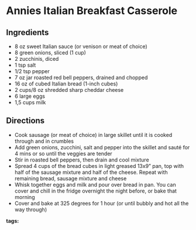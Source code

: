 # Annies Italian Breakfast Casserole

## Ingredients

* 8 oz sweet Italian sauce (or venison or meat of choice)
* 8 green onions, sliced (1 cup)
* 2 zucchinis, diced 
* 1 tsp salt
* 1/2 tsp pepper
* 7 oz jar roasted red bell peppers, drained and chopped
* 16 oz of cubed Italian bread (1-inch cubes)
* 2 cups/8 oz shredded sharp cheddar cheese
* 6 large eggs
* 1,5 cups milk

## Directions

* Cook sausage (or meat of choice) in large skillet until it is cooked through and in crumbles 
* Add green onions, zucchini, salt and pepper into the skillet and sauté for 4 mins or so until the veggies are tender
* Stir in roasted bell peppers, then drain and cool mixture 
* Spread 4 cups of the bread cubes in light greased 13x9” pan, top with half of the sausage mixture and half of the cheese. Repeat with remaining bread, sausage mixture and cheese
* Whisk together eggs and milk and pour over bread in pan. You can cover and chill in the fridge overnight the night before, or bake that morning
* Cover and bake at 325 degrees for 1 hour (or until bubbly and hot all the way through) 

__tags:__ 
